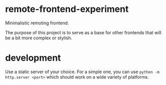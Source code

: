 # remote-frontend-experiment
Minimalistic remoting frontend. 

The purpose of this project is to serve as a base for other frontends that will be a bit more complex or stylish.

# development
Use a static server of your choice. For a simple one, you can use `python -m http.server <port>` which should work on a wide variety of platforms.